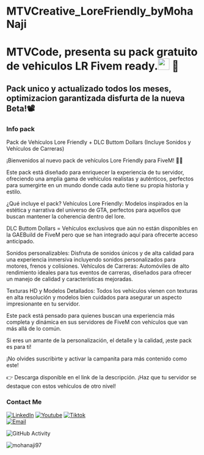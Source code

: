 # MTVCreative_LoreFriendly_byMohaNaji

<h1>MTVCode, presenta su pack gratuito de vehiculos LR Fivem ready.<img src="https://raw.githubusercontent.com/iampavangandhi/iampavangandhi/master/gifs/Hi.gif" width="30px"> 🚀</h1>
<h2>Pack unico y actualizado todos los meses, optimizacion garantizada disfurta de la nueva Beta!📽</h2>

### Info pack

Pack de Vehículos Lore Friendly + DLC Buttom Dollars (Incluye Sonidos y Vehículos de Carreras)
 
¡Bienvenidos al nuevo pack de vehículos Lore Friendly para FiveM! 🚗💨 
 
Este pack está diseñado para enriquecer la experiencia de tu servidor, ofreciendo una amplia gama de vehículos realistas y auténticos, perfectos para sumergirte en un mundo donde cada auto tiene su propia historia y estilo. 
  
¿Qué incluye el pack? Vehículos Lore Friendly: Modelos inspirados en la estética y narrativa del universo de GTA, perfectos para aquellos que buscan mantener la coherencia dentro del lore.
   
DLC Buttom Dollars =  Vehículos exclusivos que aún no están disponibles en la GAEBuild de FiveM
pero que se han integrado aquí para ofrecerte acceso anticipado. 
    
Sonidos personalizables: Disfruta de sonidos únicos y de alta calidad para una experiencia inmersiva
 incluyendo sonidos personalizados para motores, frenos y colisiones. Vehículos de Carreras: Automóviles 
 de alto rendimiento ideales para tus eventos de carreras, diseñados para ofrecer un manejo de calidad y 
 características mejoradas.

Texturas HD y Modelos Detallados: Todos los vehículos vienen con texturas en alta resolución y modelos
 bien cuidados para asegurar un aspecto impresionante en tu servidor. 
     
Este pack está pensado para quienes buscan una experiencia más completa y dinámica en sus servidores de FiveM
 con vehículos que van más allá de lo común.
     
Si eres un amante de la personalización, el detalle y la calidad, ¡este pack es para ti!  
      
¡No olvides suscribirte y activar la campanita para más contenido como este! 
      
👉 Descarga disponible en el link de la descripción.  ¡Haz que tu servidor se destaque 
con estos vehículos de otro nivel!



### Contact Me
<a href="https://www.linkedin.com/in/mohamed-ali-naji-9a7034337/"><img alt="LinkedIn" src="https://img.shields.io/badge/LinkedIn-Mohamed%20Vera-blue?style=flat-square&logo=linkedin"></a>
<a href="https://www.youtube.com/@MohaNajiTV"><img alt="Youtube" src="https://img.shields.io/badge/Youtube-Mohamed%20Dev-blue?style=flat-square&logo=youtube"></a>
<a href="https://www.tiktok.com/@moha_naji_"><img alt="Tiktok" src="https://img.shields.io/badge/Dev Mohamed-blue?style=flat-square&logo=tiktok"></a>  
<a href="mohanajitv@mtvcode.com"><img alt="Email" src="https://img.shields.io/badge/mohanajitv@mtvcode.com-blue?style=flat-square&logo=gmail"></a>  

![GitHub Activity](https://github-readme-stats.vercel.app/api?username=mohanaji97&show_icons=true)

<p align="left"> <img src="https://komarev.com/ghpvc/?username=mohanaji97&label=Profile%20views&color=0e75b6&style=flat" alt="mohanaji97" /> </p>

